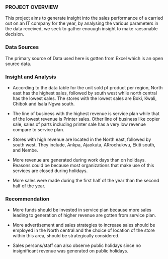 ### PROJECT OVERVIEW
   This project aims to generate insight into the sales performance of a carried out on an IT company 
 for the year, by analysing the various parameters in the data received, we seek to gather enouugh insight to make raesonable decision.

 ### Data Sources

 The primary source of Data used here is gotten from Excel which is an open source data.

 
 ### Insight and Analysis
 
   - According to the data table for the unit sold pf product per region, North east has the highest sales, followed by south west while north central has the lowest sales. The stores with the lowest sales are Boki, Kwali, Chibok and Isala Ngwa south.
     
   - The line of business with the highest revenue is service plan while that of the lowest revenue is Printer sales. Other line of business like copier sale, sales of parts including printer sale has a very low revenue compare to service plan.
     
   - Stores with high revenue are located in the North east, followed by south west. They include, Ankpa, Ajaokuta, ARrochukwu, Ekiti south, and Nembe.

   - More revenue are generated during work days than on holidays. Reasons could be because most organizations that make use of this services are closed during holidays.

   - More sales were made during the first half of the year than the second half of the year. 
     
   

 
 ### Recommendation
 
   - More funds should be invested in service plan because more sales leading to generation of higher revenue are gotten from service plan.
   
   - More advertisement and sales strategies to increase sales should be employed in the North central and the choice of location of the store within this area, should be strategically considered.

   - Sales persons/staff can also observe public holidays since no insignificant revenue was generated on public holidays.
     
   

    
